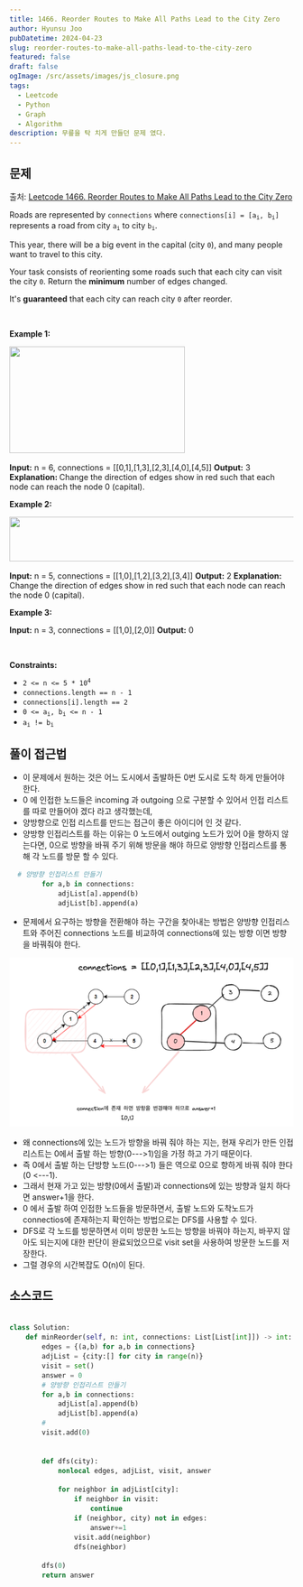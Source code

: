 ```yaml
---
title: 1466. Reorder Routes to Make All Paths Lead to the City Zero
author: Hyunsu Joo
pubDatetime: 2024-04-23
slug: reorder-routes-to-make-all-paths-lead-to-the-city-zero
featured: false
draft: false
ogImage: /src/assets/images/js_closure.png
tags:
  - Leetcode
  - Python
  - Graph
  - Algorithm
description: 무릎을 탁 치게 만들던 문제 였다.
---
```


## 문제

출처: [Leetcode 1466. Reorder Routes to Make All Paths Lead to the City Zero](https://leetcode.com/problems/reorder-routes-to-make-all-paths-lead-to-the-city-zero/description/)

<p>Roads are represented by <code>connections</code> where <code>connections[i] = [a<sub>i</sub>, b<sub>i</sub>]</code> represents a road from city <code>a<sub>i</sub></code> to city <code>b<sub>i</sub></code>.</p>

<p>This year, there will be a big event in the capital (city <code>0</code>), and many people want to travel to this city.</p>

<p>Your task consists of reorienting some roads such that each city can visit the city <code>0</code>. Return the <strong>minimum</strong> number of edges changed.</p>

<p>It&#39;s <strong>guaranteed</strong> that each city can reach city <code>0</code> after reorder.</p>

<p>&nbsp;</p>
<p><strong class="example">Example 1:</strong></p>
<img alt="" src="https://assets.leetcode.com/uploads/2020/05/13/sample_1_1819.png" style="width: 311px; height: 189px;" />

<strong>Input:</strong> n = 6, connections = [[0,1],[1,3],[2,3],[4,0],[4,5]]
<strong>Output:</strong> 3
<strong>Explanation: </strong>Change the direction of edges show in red such that each node can reach the node 0 (capital).

<p><strong class="example">Example 2:</strong></p>
<img alt="" src="https://assets.leetcode.com/uploads/2020/05/13/sample_2_1819.png" style="width: 509px; height: 79px;" />

<strong>Input:</strong> n = 5, connections = [[1,0],[1,2],[3,2],[3,4]]
<strong>Output:</strong> 2
<strong>Explanation: </strong>Change the direction of edges show in red such that each node can reach the node 0 (capital).

<p><strong class="example">Example 3:</strong></p>

<strong>Input:</strong> n = 3, connections = [[1,0],[2,0]]
<strong>Output:</strong> 0

<p>&nbsp;</p>
<p><strong>Constraints:</strong></p>

<ul>
	<li><code>2 &lt;= n &lt;= 5 * 10<sup>4</sup></code></li>
	<li><code>connections.length == n - 1</code></li>
	<li><code>connections[i].length == 2</code></li>
	<li><code>0 &lt;= a<sub>i</sub>, b<sub>i</sub> &lt;= n - 1</code></li>
	<li><code>a<sub>i</sub> != b<sub>i</sub></code></li>
</ul>

## 풀이 접근법

- 이 문제에서 원하는 것은 어느 도시에서 출발하든 0번 도시로 도착 하게 만들어야 한다.
- 0 에 인접한 노드들은 incoming 과 outgoing 으로 구분할 수 있어서 인접 리스트를 따로 만들어야 겠다 라고 생각했는데,
- 양방향으로 인접 리스트를 만드는 접근이 좋은 아이디어 인 것 같다.
- 양방향 인접리스트를 하는 이유는 0 노드에서 outging 노드가 있어 0을 향하지 않는다면, 0으로 방향을 바꿔 주기 위해 방문을 해야 하므로 양방향 인접리스트를 통해 각 노드를 방문 할 수 있다.

```python
  # 양방향 인접리스트 만들기
        for a,b in connections:
            adjList[a].append(b)
            adjList[b].append(a)

```

- 문제에서 요구하는 방향을 전환해야 하는 구간을 찾아내는 방법은 양방향 인접리스트와 주어진 connections 노드를 비교하여 connections에 있는 방향 이면 방향을 바꿔줘야 한다.

![Reorder-Routes](../images/leetcode_1466.png)

- 왜 connections에 있는 노드가 방향을 바꿔 줘야 하는 지는, 현재 우리가 만든 인접 리스트는 0에서 출발 하는 방향(0--->1)임을 가정 하고 가기 때문이다.
- 즉 0에서 출발 하는 단방향 노드(0--->1) 들은 역으로 0으로 향하게 바꿔 줘야 한다(0 <---1).
- 그래서 현재 가고 있는 방향(0에서 출발)과 connections에 있는 방향과 일치 하다면 answer+1을 한다.
- 0 에서 출발 하여 인접한 노드들을 방문하면서, 출발 노드와 도착노드가 connectios에 존재하는지 확인하는 방법으로는 DFS를 사용할 수 있다.
- DFS로 각 노드를 방문하면서 이미 방문한 노드는 방향을 바꿔야 하는지, 바꾸지 않아도 되는지에 대한 판단이 완료되었으므로 visit set을 사용하여 방문한 노드를 저장한다.
- 그럴 경우의 시간복잡도 O(n)이 된다.

## 소스코드

```python

class Solution:
    def minReorder(self, n: int, connections: List[List[int]]) -> int:
        edges = {(a,b) for a,b in connections}
        adjList = {city:[] for city in range(n)}
        visit = set()
        answer = 0
        # 양방향 인접리스트 만들기
        for a,b in connections:
            adjList[a].append(b)
            adjList[b].append(a)
        #
        visit.add(0)


        def dfs(city):
            nonlocal edges, adjList, visit, answer

            for neighbor in adjList[city]:
                if neighbor in visit:
                    continue
                if (neighbor, city) not in edges:
                    answer+=1
                visit.add(neighbor)
                dfs(neighbor)

        dfs(0)
        return answer

```
